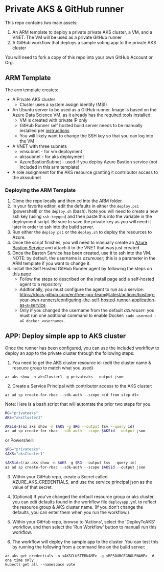 # Private AKS & GitHub runner

This repo contains two main assets:  
1) An ARM template to deploy a private private AKS cluster, a VM, and a VNET.  The VM will be used as a private GitHub runner
2) A GitHub workflow that deploys a sample voting app to the private AKS cluster

You will need to fork a copy of this repo into your own GitHub Account or Org.

## ARM Template 
The arm template creates:
- A Private AKS cluster
  - Cluster uses a system assign identity (MSI)
- An Ubuntu server to be used as a GitHub runner.  Image is based on the Azure Data Science VM, as it already has the required tools installed.
  - VM is created with private IP only
  - GitHub Runner self hosted build server needs to be manually installed per [instructions](https://docs.github.com/en/free-pro-team@latest/actions/hosting-your-own-runners/adding-self-hosted-runners)
  - You will likely want to change the SSH key so that you can log into the VM
- A VNET with three subnets
  - vmsubnet - for vm deployment
  - akssubnet - for aks deployment
  - AzureBastionSubnet - used if you deploy Azure Bastion service (not included in this arm template)
- A role assignment for the AKS resource granting it contributor access to the akssubnet

### Deploying the ARM Template
1. Clone the repo locally and then cd into the ARM folder.
2. In your favorite editor, edit the defaults in either the `deploy.ps1` (powershell) or the `deploy.sh` (bash).  Note you will need to create a new ssh key (using `ssh-keygen`) and then paste this into the variable in the deployment script.  Be sure to save the private key as you will need it later in order to ssh into the build server.
3. Run either the `deploy.ps1` or the `deploy.sh` to deploy the resources to Azure.
4. Once the script finishes, you will need to manually create an [Azure Bastion Service](https://docs.microsoft.com/en-us/azure/bastion/tutorial-create-host-portal) and attach it to the VNET that was just created.
5. Once the Baston Service has been created, use it to ssh into the VM. NOTE:  by default, the username is _azureuser_; this is a parameter in the ARM template if you want to change it.
6. Install the Self Hosted GitHub Runner agent by following the steps on [this page](https://docs.github.com/en/free-pro-team@latest/actions/hosting-your-own-runners/adding-self-hosted-runners)
   - Follow the steps to described on the install page add a self-hosted agent to a repository
   - Addtionally, you must configure the agent to run as a service:  https://docs.github.com/en/free-pro-team@latest/actions/hosting-your-own-runners/configuring-the-self-hosted-runner-application-as-a-service
   - Only if you changed the username from the default _azureuser_:  you must run one addtional command to enable Docker:  `sudo usermod -aG docker <username>`.   



## APP:  Deploy simple app to AKS cluster
Once the runner has been configured, you can use the included workflow to deploy an app to the private cluster through the following steps:

1. You need to get the AKS cluster resource id:  (edit the cluster name & resouce group to match what you used)
```
az aks show -n aksCluster1 -g privateaks --output json
```
2. Create a Service Principal with contributor access to the AKS cluster:
```
az ad sp create-for-rbac --sdk-auth --scope <id from step #1>
```
Note:  Here is a bash script that will automate the prior two steps for you. 
```bash
RG="privateaks"
AKS="aksCluster1"

AKSid=$(az aks show -n $AKS -g $RG --output tsv --query id)
az ad sp create-for-rbac --sdk-auth --scope $AKSid --output json
```
or Powershell:
```powershell
$RG="privateaks"
$AKS="aksCluster1"

$AKSid=$(az aks show -n $AKS -g $RG --output tsv --query id)
az ad sp create-for-rbac --sdk-auth --scope $AKSid --output json
```
3. Within your GitHub repo, create a Secret called AZURE_AKS_CREDENTIALS, and use the service principal json as the value of that secret.

4. (Optional) If you've changed the default resource group or aks cluster, you can edit defaults found in the workflow file `deployapp.yml`  to reflect the resource group & AKS cluster name.  (If you don't change the defaults, you can enter them when you run the workflow.)
5. Within your GitHub repo, browse to 'Actions', select the 'DeployToAKS' workflow, and then select the 'Run Workflow' button to manuall run this workflow.
6. The workflow will deploy the sample app to the cluster.  You can test this by running the following from a command line on the build server:
```
az aks get-credentials -n <AKSCLUSTERNAME> -g <RESOURCEGROUPNAME>  # one time only
kubectl get all --namespace vote
```
